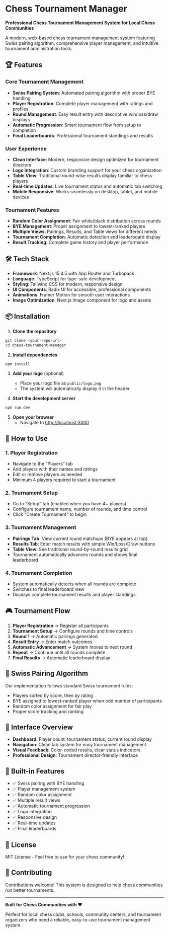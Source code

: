# Chess Tournament Manager

**Professional Chess Tournament Management System for Local Chess Communities**

A modern, web-based chess tournament management system featuring Swiss pairing algorithm, comprehensive player management, and intuitive tournament administration tools.

## 🏆 Features

### Core Tournament Management
- **Swiss Pairing System**: Automated pairing algorithm with proper BYE handling
- **Player Registration**: Complete player management with ratings and profiles
- **Round Management**: Easy result entry with descriptive win/loss/draw displays
- **Automatic Progression**: Smart tournament flow from setup to completion
- **Final Leaderboards**: Professional tournament standings and results

### User Experience
- **Clean Interface**: Modern, responsive design optimized for tournament directors
- **Logo Integration**: Custom branding support for your chess organization
- **Table View**: Traditional round-wise results display familiar to chess players
- **Real-time Updates**: Live tournament status and automatic tab switching
- **Mobile Responsive**: Works seamlessly on desktop, tablet, and mobile devices

### Tournament Features
- **Random Color Assignment**: Fair white/black distribution across rounds
- **BYE Management**: Proper assignment to lowest-ranked players
- **Multiple Views**: Pairings, Results, and Table views for different needs
- **Tournament Completion**: Automatic detection and leaderboard display
- **Result Tracking**: Complete game history and player performance

## 🛠 Tech Stack

- **Framework**: Next.js 15.4.5 with App Router and Turbopack
- **Language**: TypeScript for type-safe development
- **Styling**: Tailwind CSS for modern, responsive design
- **UI Components**: Radix UI for accessible, professional components
- **Animations**: Framer Motion for smooth user interactions
- **Image Optimization**: Next.js Image component for logo and assets

## 📦 Installation

1. **Clone the repository**
```bash
git clone <your-repo-url>
cd chess-tournament-manager
```

2. **Install dependencies**
```bash
npm install
```

3. **Add your logo** (optional)
   - Place your logo file as `public/logo.png`
   - The system will automatically display it in the header

4. **Start the development server**
```bash
npm run dev
```

5. **Open your browser**
   - Navigate to [http://localhost:3000](http://localhost:3000)

## 🎯 How to Use

### 1. Player Registration
- Navigate to the "Players" tab
- Add players with their names and ratings
- Edit or remove players as needed
- Minimum 4 players required to start a tournament

### 2. Tournament Setup
- Go to "Setup" tab (enabled when you have 4+ players)
- Configure tournament name, number of rounds, and time control
- Click "Create Tournament" to begin

### 3. Tournament Management
- **Pairings Tab**: View current round matchups (BYE appears at top)
- **Results Tab**: Enter match results with simple Win/Loss/Draw buttons
- **Table View**: See traditional round-by-round results grid
- Tournament automatically advances rounds and shows final leaderboard

### 4. Tournament Completion
- System automatically detects when all rounds are complete
- Switches to final leaderboard view
- Displays complete tournament results and player standings

## 🎮 Tournament Flow

1. **Player Registration** → Register all participants
2. **Tournament Setup** → Configure rounds and time controls  
3. **Round 1** → Automatic pairings generated
4. **Result Entry** → Enter match outcomes
5. **Automatic Advancement** → System moves to next round
6. **Repeat** → Continue until all rounds complete
7. **Final Results** → Automatic leaderboard display

## 🏅 Swiss Pairing Algorithm

Our implementation follows standard Swiss tournament rules:
- Players sorted by score, then by rating
- BYE assigned to lowest-ranked player when odd number of participants
- Random color assignment for fair play
- Proper score tracking and ranking

## 📱 Interface Overview

- **Dashboard**: Player count, tournament status, current round display
- **Navigation**: Clean tab system for easy tournament management
- **Visual Feedback**: Color-coded results, clear status indicators
- **Professional Design**: Tournament director-friendly interface

## 🔧 Built-in Features

- ✅ Swiss pairing with BYE handling
- ✅ Player management system
- ✅ Random color assignment
- ✅ Multiple result views
- ✅ Automatic tournament progression
- ✅ Logo integration
- ✅ Responsive design
- ✅ Real-time updates
- ✅ Final leaderboards

## 📝 License

MIT License - Feel free to use for your chess community!

## 🤝 Contributing

Contributions welcome! This system is designed to help chess communities run better tournaments.

---

**Built for Chess Communities with ❤️**

Perfect for local chess clubs, schools, community centers, and tournament organizers who need a reliable, easy-to-use tournament management system.
